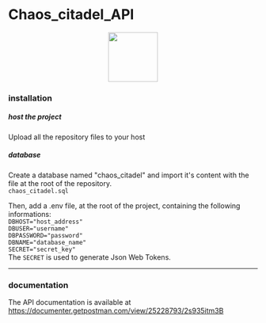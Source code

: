 
# Chaos_citadel_API
<div align="center">
<img  src="https://cdn-icons-png.flaticon.com/512/5169/5169269.png" width="100px">
</div>

### installation
##### host the project
Upload all the repository files to your host</br>


##### database
Create a database named "chaos_citadel" and import it's content with the file at the root of the repository.
</br>
`chaos_citadel.sql` 

Then, add a .env file, at the root of the project,  containing the following informations:
</br>
`DBHOST="host_address"`
</br>
`DBUSER="username"`
</br>
`DBPASSWORD="password"`
</br>
`DBNAME="database_name"`
</br>
`SECRET="secret_key"`
</br>
The `SECRET` is used to generate Json Web Tokens.

---
### documentation
The API documentation is available at https://documenter.getpostman.com/view/25228793/2s935itm3B


